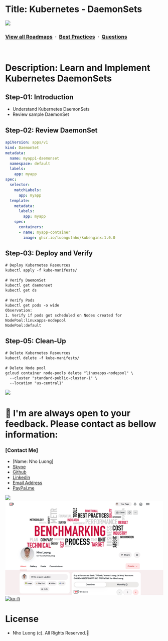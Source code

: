 # Title: Kubernetes - DaemonSets

![](https://i.imgur.com/waxVImv.png)
### [View all Roadmaps](https://github.com/nholuongut/all-roadmaps) &nbsp;&middot;&nbsp; [Best Practices](https://github.com/nholuongut/all-roadmaps/blob/main/public/best-practices/) &nbsp;&middot;&nbsp; [Questions](https://www.linkedin.com/in/nholuong/)
<br/>

# Description: Learn and Implement Kubernetes DaemonSets
## Step-01: Introduction
- Understand Kubernetes DaemonSets
- Review sample DaemonSet

## Step-02: Review DaemonSet
```yaml
apiVersion: apps/v1
kind: DaemonSet
metadata:
  name: myapp1-daemonset
  namespace: default
  labels:
    app: myapp
spec:
  selector:
    matchLabels:
      app: myapp
  template:
    metadata:
      labels:
        app: myapp
    spec:
      containers:
      - name: myapp-container
        image: ghcr.io/luongutnho/kubenginx:1.0.0
```

## Step-03: Deploy and Verify 
```t
# Deploy Kubernetes Resources
kubectl apply -f kube-manifests/

# Verify DaemonSet
kubectl get daemonset
kubectl get ds

# Verify Pods
kubectl get pods -o wide
Observation: 
1. Verify if pods got scheduled on Nodes created for NodePool:linuxapps-nodepool
NodePool:default
```

## Step-05: Clean-Up
```t
# Delete Kubernetes Resources
kubectl delete -f kube-manifests/

# Delete Node pool 
gcloud container node-pools delete "linuxapps-nodepool" \
  --cluster "standard-public-cluster-1" \
  --location "us-central1"
```

![](https://i.i/Users/nholu/Documents/Donate.png/Users/nholu/Documents/Donate.pngmgur.com/waxVImv.png)
# 🚀 I'm are always open to your feedback.  Please contact as bellow information:
### [Contact Me]
* [Name: Nho Luong]
* [Skype](luongutnho_skype)
* [Github](https://github.com/nholuongut/)
* [Linkedin](https://www.linkedin.com/in/nholuong/)
* [Email Address](luongutnho@hotmail.com)
* [PayPal.me](https://www.paypal.com/paypalme/nholuongut)

![](https://i.imgur.com/waxVImv.png)
![](Donate.png)
[![ko-fi](https://ko-fi.com/img/githubbutton_sm.svg)](https://ko-fi.com/nholuong)

# License
* Nho Luong (c). All Rights Reserved.🌟

